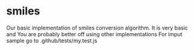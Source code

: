 # smiles
Our basic implementation of smiles conversion algorithm. It is very basic and You are probably better off using other implementations
For imput sample go to .github/tests/my.test.js
